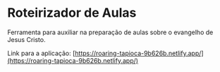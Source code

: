 # Roteirizador de Aulas

Ferramenta para auxiliar na preparação de aulas sobre o evangelho de Jesus Cristo.

Link para a aplicação: [https://roaring-tapioca-9b626b.netlify.app/](https://roaring-tapioca-9b626b.netlify.app/)